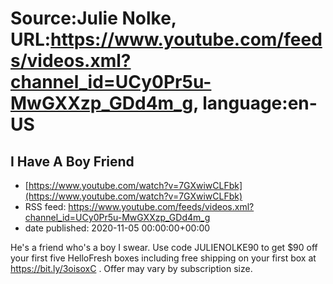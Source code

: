 # Source:Julie Nolke, URL:https://www.youtube.com/feeds/videos.xml?channel_id=UCy0Pr5u-MwGXXzp_GDd4m_g, language:en-US

## I Have A Boy Friend
 - [https://www.youtube.com/watch?v=7GXwiwCLFbk](https://www.youtube.com/watch?v=7GXwiwCLFbk)
 - RSS feed: https://www.youtube.com/feeds/videos.xml?channel_id=UCy0Pr5u-MwGXXzp_GDd4m_g
 - date published: 2020-11-05 00:00:00+00:00

He's a friend who's a boy I swear. 
Use code JULIENOLKE90 to get $90 off your first five HelloFresh boxes including free shipping on your first box at https://bit.ly/3oisoxC . Offer may vary by subscription size.


